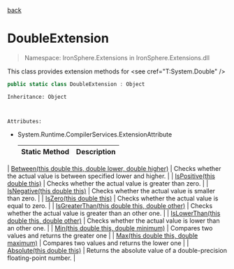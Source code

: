 ﻿[back](/IronSphere.Extensions/types)

# DoubleExtension

> Namespace: IronSphere.Extensions in  IronSphere.Extensions.dll

This class provides extension methods for &lt;see cref=&quot;T:System.Double&quot; /&gt;

```csharp
public static class DoubleExtension : Object
```
    Inheritance: Object


    
    Attributes:
        
* System.Runtime.CompilerServices.ExtensionAttribute




    | Static Method | Description |
    | --- | --- |
| [Between(this double this, double lower, double higher)](DoubleExtension_Between(Double,Double,Double)) | Checks whether the actual value is between specified lower and higher. |
| [IsPositive(this double this)](DoubleExtension_IsPositive(Double)) | Checks whether the actual value is greater than zero. |
| [IsNegative(this double this)](DoubleExtension_IsNegative(Double)) | Checks whether the actual value is smaller than zero. |
| [IsZero(this double this)](DoubleExtension_IsZero(Double)) | Checks whether the actual value is equal to zero. |
| [IsGreaterThan(this double this, double other)](DoubleExtension_IsGreaterThan(Double,Double)) | Checks whether the actual value is greater than an other one. |
| [IsLowerThan(this double this, double other)](DoubleExtension_IsLowerThan(Double,Double)) | Checks whether the actual value is lower than an other one. |
| [Min(this double this, double minimum)](DoubleExtension_Min(Double,Double)) | Compares two values and returns the greater one |
| [Max(this double this, double maximum)](DoubleExtension_Max(Double,Double)) | Compares two values and returns the lower one |
| [Absolute(this double this)](DoubleExtension_Absolute(Double)) | Returns the absolute value of a double-precision floating-point number. |

